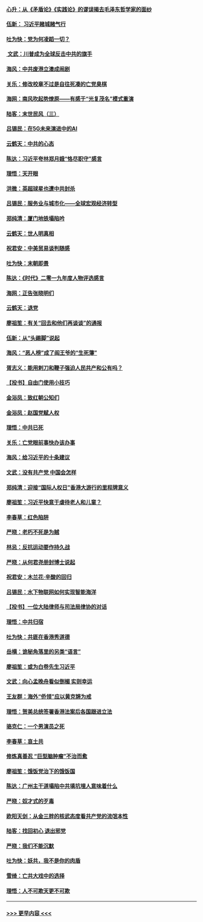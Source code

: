 #### [心升：从《矛盾论》《实践论》的谬误揭去毛泽东哲学家的面纱](../pages/nsc993/n11736962.md?t=12211822) 
#### [伍新： 习近平赌城赌气行](../pages/nsc993/n11736929.md?t=12211822) 
#### [吐为快：党为何凌蹈一切？](../pages/nsc993/n11736915.md?t=12211822) 
#### [ 文武：川普成为全球反击中共的旗手](../pages/nsc993/n11736882.md?t=12211822) 
#### [海风：中共废港立澳成闹剧](../pages/nsc993/n11735857.md?t=12211822) 
#### [关乐：修改校章不过是自往死凑的亡党臭棋](../pages/nsc993/n11735097.md?t=12211822) 
#### [海网：南风吹起势燎原——有感于“光复茂名”模式重演](../pages/nsc993/n11732308.md?t=12211822) 
#### [陆客：末世民风（三）](../pages/nsc993/n11732211.md?t=12211822) 
#### [吕锡民：在5G未来演进中的AI](../pages/nsc993/n11730010.md?t=12211822) 
#### [云鹤天：中共的心态](../pages/nsc993/n11729906.md?t=12211822) 
#### [陈达：习近平夸林郑月娥“恪尽职守”感言](../pages/nsc993/n11729881.md?t=12211822) 
#### [理悟：天开眼](../pages/nsc993/n11729699.md?t=12211822) 
#### [洪微：英超球星也遭中共封杀](../pages/nsc993/n11727243.md?t=12211822) 
#### [吕锡民：服务业与城市化——全球宏观经济转型](../pages/nsc993/n11725845.md?t=12211822) 
#### [郑纯清：厦门地铁塌陷吟](../pages/nsc993/n11725813.md?t=12211822) 
#### [云鹤天：世人明真相](../pages/nsc993/n11725621.md?t=12211822) 
#### [祝君安：中美贸易谈判随感](../pages/nsc993/n11725609.md?t=12211822) 
#### [吐为快：末朝即景](../pages/nsc993/n11723365.md?t=12211822) 
#### [陈达：《时代》二零一九年度人物评选感言](../pages/nsc993/n11723337.md?t=12211822) 
#### [海网：正告张晓明们](../pages/nsc993/n11723228.md?t=12211822) 
#### [云鹤天：退党](../pages/nsc993/n11723056.md?t=12211822) 
#### [廖祖笙：有关“回去和他们再谈谈”的通报](../pages/nsc993/n11722442.md?t=12211822) 
#### [伍新：从“头踢脚”说起](../pages/nsc993/n11722429.md?t=12211822) 
#### [海风：“恶人榜”成了阎王爷的“生死簿”](../pages/nsc993/n11722272.md?t=12211822) 
#### [胥志义：能用剌刀和鞭子强迫人民共产和公有吗？](../pages/nsc993/n11720569.md?t=12211822) 
#### [【投书】自由门使用小技巧](../pages/nsc993/n11720180.md?t=12211822) 
#### [金浴凤：致红朝公知们](../pages/nsc993/n11720563.md?t=12211822) 
#### [金浴凤：赵国党赋人权](../pages/nsc993/n11720533.md?t=12211822) 
#### [理悟：中共已死](../pages/nsc993/n11720233.md?t=12211822) 
#### [关乐：亡党眼前事快办该办事](../pages/nsc993/n11719160.md?t=12211822) 
#### [海风：给习近平的十条建议](../pages/nsc993/n11717616.md?t=12211822) 
#### [文武：没有共产党 中国会怎样](../pages/nsc993/n11717584.md?t=12211822) 
#### [郑纯清：迎接“国际人权日”香港大游行的里程牌意义](../pages/nsc993/n11717417.md?t=12211822) 
#### [廖祖笙：习近平快意于虐待老人和儿童？](../pages/nsc993/n11715313.md?t=12211822) 
#### [李春草：红色陷阱](../pages/nsc993/n11715029.md?t=12211822) 
#### [严晓：老朽不死是为贼](../pages/nsc993/n11712910.md?t=12211822) 
#### [林忌：反抗运动要作持久战](../pages/nsc993/n11712623.md?t=12211822) 
#### [严晓：从何君尧册封博士说起](../pages/nsc993/n11712465.md?t=12211822) 
#### [祝君安：木兰花·辛酸的回归](../pages/nsc993/n11712381.md?t=12211822) 
#### [吕锡民：水下物联网如何实现智能海洋](../pages/nsc993/n11711158.md?t=12211822) 
#### [【投书】一位大陆律师与司法局律协的对话](../pages/nsc993/n11709675.md?t=12211822) 
#### [理悟：中共归宿](../pages/nsc993/n11710059.md?t=12211822) 
#### [吐为快：共匪在香港秀道德](../pages/nsc993/n11709979.md?t=12211822) 
#### [岳横：诡秘角落里的另类“语言”](../pages/nsc993/n11709792.md?t=12211822) 
#### [廖祖笙：或为白卷先生习近平](../pages/nsc993/n11708330.md?t=12211822) 
#### [文武：向心孟晚舟看似倒楣 实则幸运](../pages/nsc993/n11708236.md?t=12211822) 
#### [王友群：海外“侨领”应以黄克锵为戒](../pages/nsc993/n11706176.md?t=12211822) 
#### [理悟：贺美总统签署香港法案后各国跟进立法](../pages/nsc993/n11706853.md?t=12211822) 
#### [骆克仁：一个男演员之死](../pages/nsc993/n11706677.md?t=12211822) 
#### [李春草：哀土共](../pages/nsc993/n11706255.md?t=12211822) 
#### [修炼真善忍 “巨型脑肿瘤”不治而愈](../pages/nsc993/n11705340.md?t=12211822) 
#### [廖祖笙：饿饭党治下的饿饭国](../pages/nsc993/n11705085.md?t=12211822) 
#### [陈达：广州主干道塌陷中共填坑埋人意味着什么](../pages/nsc993/n11705046.md?t=12211822) 
#### [严晓：奴才式的歹毒](../pages/nsc993/n11704826.md?t=12211822) 
#### [欧阳天剑：从金三胖的核武态度看共产党的流氓本性](../pages/nsc993/n11702238.md?t=12211822) 
#### [陆客：找回初心 退出邪党](../pages/nsc993/n11702213.md?t=12211822) 
#### [严晓：我们不能沉默](../pages/nsc993/n11702110.md?t=12211822) 
#### [吐为快：妖共，我不是你的肉盾](../pages/nsc993/n11701366.md?t=12211822) 
#### [雪绮：亡共大戏中的选择](../pages/nsc993/n11699922.md?t=12211822) 
#### [理悟：人不可欺天更不可欺](../pages/nsc993/n11699657.md?t=12211822) 

----
#### [ >>> 更早内容 <<< ](../indexes/nsc993-earlier.md)
